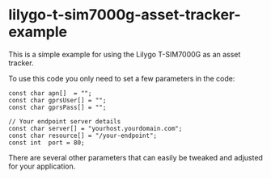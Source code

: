 # lilygo-t-sim7000g-asset-tracker-example
This is a simple example for using the Lilygo T-SIM7000G as an asset tracker.

To use this code you only need to set a few parameters in the code:

```// Your GPRS/Cellular APN and credentials, if any
const char apn[]  = "";
const char gprsUser[] = "";
const char gprsPass[] = "";

// Your endpoint server details
const char server[] = "yourhost.yourdomain.com";
const char resource[] = "/your-endpoint";
const int  port = 80;
```
There are several other parameters that can easily be tweaked and adjusted for your application.
